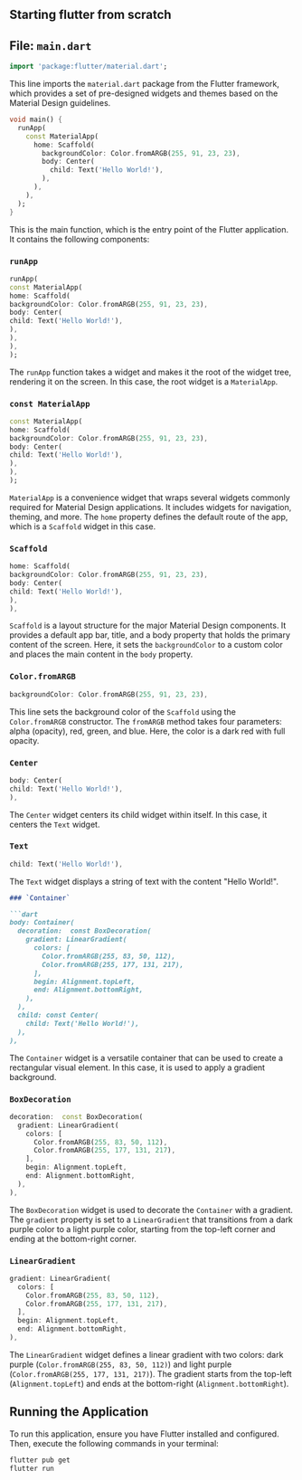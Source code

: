 ## Starting flutter from scratch

## File: `main.dart`

```dart
import 'package:flutter/material.dart';
```
This line imports the `material.dart` package from the Flutter framework, which provides a set of pre-designed widgets and themes based on the Material Design guidelines.

```dart
void main() {
  runApp(
    const MaterialApp(
      home: Scaffold(
        backgroundColor: Color.fromARGB(255, 91, 23, 23),
        body: Center(
          child: Text('Hello World!'),
        ),
      ),
    ),
  );
}
```
This is the main function, which is the entry point of the Flutter application. It contains the following components:

### `runApp`

```dart
runApp(
const MaterialApp(
home: Scaffold(
backgroundColor: Color.fromARGB(255, 91, 23, 23),
body: Center(
child: Text('Hello World!'),
),
),
),
);
```
The `runApp` function takes a widget and makes it the root of the widget tree, rendering it on the screen. In this case, the root widget is a `MaterialApp`.

### `const MaterialApp`

```dart
const MaterialApp(
home: Scaffold(
backgroundColor: Color.fromARGB(255, 91, 23, 23),
body: Center(
child: Text('Hello World!'),
),
),
);
```
`MaterialApp` is a convenience widget that wraps several widgets commonly required for Material Design applications. It includes widgets for navigation, theming, and more. The `home` property defines the default route of the app, which is a `Scaffold` widget in this case.

### `Scaffold`

```dart
home: Scaffold(
backgroundColor: Color.fromARGB(255, 91, 23, 23),
body: Center(
child: Text('Hello World!'),
),
),
```
`Scaffold` is a layout structure for the major Material Design components. It provides a default app bar, title, and a body property that holds the primary content of the screen. Here, it sets the `backgroundColor` to a custom color and places the main content in the `body` property.

### `Color.fromARGB`

```dart
backgroundColor: Color.fromARGB(255, 91, 23, 23),
```
This line sets the background color of the `Scaffold` using the `Color.fromARGB` constructor. The `fromARGB` method takes four parameters: alpha (opacity), red, green, and blue. Here, the color is a dark red with full opacity.

### `Center`

```dart
body: Center(
child: Text('Hello World!'),
),
```
The `Center` widget centers its child widget within itself. In this case, it centers the `Text` widget.

### `Text`

```dart
child: Text('Hello World!'),
```
The `Text` widget displays a string of text with the content "Hello World!".
```markdown
### `Container`

```dart
body: Container(
  decoration:  const BoxDecoration(
    gradient: LinearGradient(
      colors: [
        Color.fromARGB(255, 83, 50, 112),
        Color.fromARGB(255, 177, 131, 217),
      ],
      begin: Alignment.topLeft,
      end: Alignment.bottomRight,
    ),
  ),
  child: const Center(
    child: Text('Hello World!'),
  ),
),
```
The `Container` widget is a versatile container that can be used to create a rectangular visual element. In this case, it is used to apply a gradient background.

### `BoxDecoration`

```dart
decoration:  const BoxDecoration(
  gradient: LinearGradient(
    colors: [
      Color.fromARGB(255, 83, 50, 112),
      Color.fromARGB(255, 177, 131, 217),
    ],
    begin: Alignment.topLeft,
    end: Alignment.bottomRight,
  ),
),
```
The `BoxDecoration` widget is used to decorate the `Container` with a gradient. The `gradient` property is set to a `LinearGradient` that transitions from a dark purple color to a light purple color, starting from the top-left corner and ending at the bottom-right corner.

### `LinearGradient`

```dart
gradient: LinearGradient(
  colors: [
    Color.fromARGB(255, 83, 50, 112),
    Color.fromARGB(255, 177, 131, 217),
  ],
  begin: Alignment.topLeft,
  end: Alignment.bottomRight,
),
```
The `LinearGradient` widget defines a linear gradient with two colors: dark purple (`Color.fromARGB(255, 83, 50, 112)`) and light purple (`Color.fromARGB(255, 177, 131, 217)`). The gradient starts from the top-left (`Alignment.topLeft`) and ends at the bottom-right (`Alignment.bottomRight`).


## Running the Application

To run this application, ensure you have Flutter installed and configured. Then, execute the following commands in your terminal:

```bash
flutter pub get
flutter run
```





